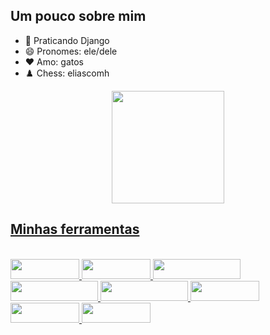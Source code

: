## Um pouco sobre mim
  
- 🌱 Praticando Django
- 😄 Pronomes: ele/dele
- ❤️ Amo: gatos
- ♟️ Chess: eliascomh

<div align="center">
  <a href="https://github.com/eliascomh">
  <img height="180em" src="https://github-readme-stats.vercel.app/api?username=eliascomh&show_icons=true&theme=gruvbox&include_all_commits=true&count_private=true"/>
</div> 
 
  ## Minhas ferramentas
  
  </div>
<div style="display: inline_block"><br>
 <img aling=center height="32em" width="110" src=https://img.shields.io/badge/Python-3776AB?style=for-the-badge&logo=python&logoColor=white />
 <img aling=center height="32em" width="110" src=https://img.shields.io/badge/Django-092E20?style=for-the-badge&logo=django&logoColor=white />
 <img aling=center height="32em" width="140" src=https://img.shields.io/badge/PostgreSQL-316192?style=for-the-badge&logo=postgresql&logoColor=white />
 <img aling=center height="32em" width="140" src=https://img.shields.io/badge/PostgreSQL-316192?style=for-the-badge&logo=postgresql&logoColor=white />
 <img aling=center height="32em" width="140" src=https://img.shields.io/badge/JavaScript-323330?style=for-the-badge&logo=javascript&logoColor=F7DF1E />
 <img aling=center height="32em" width="110" src=https://img.shields.io/badge/CSS3-1572B6?style=for-the-badge&logo=css3&logoColor=white />
 <img aling=center height="32em" width="110" src=https://img.shields.io/badge/HTML-239120?style=for-the-badge&logo=html5&logoColor=white />
 <img aling=center height="32em" width="110" src=https://img.shields.io/badge/Ubuntu-E95420?style=for-the-badge&logo=ubuntu&logoColor=white />
</div>
